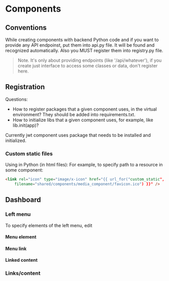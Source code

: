 # Components

## Conventions
While creating components with backend Python code and if you want to provide any API 
endpoinst, put them into api.py file. It will be found and recognized automatically. Also you MUST register them into 
registry.py file. 
> Note. It's only about providing endpoints (like '/api/whatever'), if you create just interface to access some classes or data, don't register here.

## Registration
Questions:
- How to register packages that a given component uses, in the virtual environment? They should be added into requirements.txt.
- How to initialize libs that a given component uses, for example, like lib.init(app)?

Currently jwt component uses package that needs to be installed and initialized.

### Custom static files
Using in Python (in html files): 
For example, to specify path to a resource in some component:

```html
<link rel="icon" type="image/x-icon" href="{{ url_for("custom_static", 
    filename="shared/components/media_component/favicon.ico") }}" />
```
## Dashboard
### Left menu
To specify elements of the left menu, edit 
#### Menu element
#### Menu link
#### Linked content

### Links/content